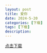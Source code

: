```yaml
---
layout: post
title: 爱你
date: 2024-5-20
categories: [下载]
tags: [下载]
description: 
---
```

[点击下载](https://share.feijipan.com/s/WnAuzjLM)
